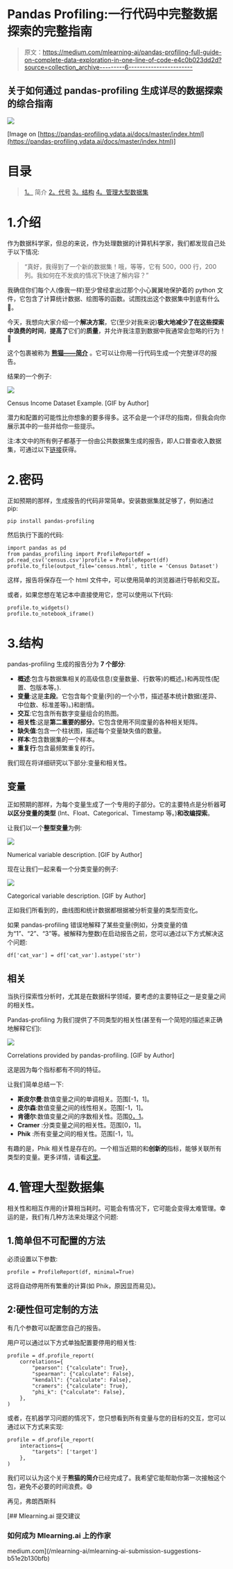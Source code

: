 # Pandas Profiling:一行代码中完整数据探索的完整指南

> 原文：<https://medium.com/mlearning-ai/pandas-profiling-full-guide-on-complete-data-exploration-in-one-line-of-code-e4c0b023dd2d?source=collection_archive---------6----------------------->

## 关于如何通过 pandas-profiling 生成详尽的数据探索的综合指南

![](img/62d50ccdf7781652a9d0e0a46531bdd9.png)

[Image on [https://pandas-profiling.ydata.ai/docs/master/index.html](https://pandas-profiling.ydata.ai/docs/master/index.html)]

# 目录

> [1。](#aec4)
> 简介 [2。代号](#9bea)
> [3。结构](#0964)
> [4。管理大型数据集](#cb97)

# 1.介绍

作为数据科学家，但总的来说，作为处理数据的计算机科学家，我们都发现自己处于以下情况:

> “真好，我得到了一个新的数据集！哦，等等，它有 500，000 行，200 列。我如何在不发疯的情况下快速了解内容？”

我确信你们每个人(像我一样)至少曾经拿出过那个小心翼翼地保护着的 python 文件，它包含了计算统计数据、绘图等的函数。试图找出这个数据集中到底有什么🤣。

今天，我想向大家介绍一个**解决方案**，它(至少对我来说)**极大地减少了在这些探索中浪费的时间**，**提高了**它们的**质量**，并允许我注意到数据中我通常会忽略的行为！🥳

这个包裹被称为 [**熊猫——简介**](https://pandas-profiling.ydata.ai/docs/master/index.html) 。它可以让你用一行代码生成一个完整详尽的报告。

结果的一个例子:

![](img/8b18e9b9f59539289fc7d8580f1fed04.png)

Census Income Dataset Example. [GIF by Author]

潜力和配置的可能性比你想象的要多得多。这不会是一个详尽的指南，但我会向你展示其中的一些并给你一些提示。

注:本文中的所有例子都基于一份由公共数据集生成的报告，即人口普查收入数据集，可通过以下[链接](https://archive.ics.uci.edu/ml/datasets/census+income)获得。

# 2.密码

正如预期的那样，生成报告的代码非常简单。安装数据集就足够了，例如通过 pip:

```
pip install pandas-profiling
```

然后执行下面的代码:

```
import pandas as pd
from pandas_profiling import ProfileReportdf = pd.read_csv('census.csv')profile = ProfileReport(df)
profile.to_file(output_file='census.html', title = 'Census Dataset')
```

这样，报告将保存在一个 html 文件中，可以使用简单的浏览器进行导航和交互。

或者，如果您想在笔记本中直接使用它，您可以使用以下代码:

```
profile.to_widgets()
profile.to_notebook_iframe()
```

# 3.结构

pandas-profiling 生成的报告分为 **7 个部分**:

*   **概述**:包含与数据集相关的高级信息(变量数量、行数等)的概述。)和再现性(配置、包版本等。).
*   **变量**:这是**主段**。它包含每个变量(列)的一个小节，描述基本统计数据(差异、中位数、标准差等)。)和剧情。
*   **交互**:它包含所有数字变量组合的热图。
*   **相关性**:这是**第二重要的部分**。它包含使用不同度量的各种相关矩阵。
*   **缺失值**:包含一个柱状图，描述每个变量缺失值的数量。
*   **样本**:包含数据集的一个样本。
*   **重复行**:包含最频繁重复的行。

我们现在将详细研究以下部分:变量和相关性。

## 变量

正如预期的那样，为每个变量生成了一个专用的子部分。它的主要特点是分析器**可以区分变量的类型** (Int、Float、Categorical、Timestamp 等。)**和改编探索**。

让我们以一个**整型变量**为例:

![](img/41822f00411c623b72128d83c1587438.png)

Numerical variable description. [GIF by Author]

现在让我们一起来看一个分类变量的例子:

![](img/26803591acb77c0463312a58a6acdcb3.png)

Categorical variable description. [GIF by Author]

正如我们所看到的，曲线图和统计数据都根据被分析变量的类型而变化。

如果 pandas-profiling 错误地解释了某些变量(例如，分类变量的值为“1”、“2”、“3”等。被解释为整数)在启动报告之前，您可以通过以下方式解决这个问题:

```
df['cat_var'] = df['cat_var'].astype('str')
```

## 相关

当执行探索性分析时，尤其是在数据科学领域，要考虑的主要特征之一是变量之间的相关性。

Pandas-profiling 为我们提供了不同类型的相关性(甚至有一个简短的描述来正确地解释它们):

![](img/132c6af37715b1e58c2e57d7ec78ae65.png)

Correlations provided by pandas-profiling. [GIF by Author]

这是因为每个指标都有不同的特征。

让我们简单总结一下:

*   **斯皮尔曼**:数值变量之间的单调相关。范围[-1，1]。
*   **皮尔森**:数值变量之间的线性相关。范围[-1，1]。
*   **肯德尔**:数值变量之间的序数相关性。范围[0，1](因此不识别逆相关)。
*   **Cramer** :分类变量之间的相关性。范围[0，1]。
*   **Phik** :所有变量之间的相关性。范围[-1，1]。

有趣的是，Phik 相关性是存在的。一个相当近期的和**创新的**指标，能够关联所有类型的变量。更多详情，请看[这里](https://phik.readthedocs.io/en/latest/index.html)。

# 4.管理大型数据集

相关性和相互作用的计算相当耗时。可能会有情况下，它可能会变得太难管理。幸运的是，我们有几种方法来处理这个问题:

## 1.简单但不可配置的方法

必须设置以下参数:

```
profile = ProfileReport(df, minimal=True)
```

这将自动停用所有繁重的计算(如 Phik，原因显而易见)。

## 2:硬性但可定制的方法

有几个参数可以配置您自己的报告。

用户可以通过以下方式单独配置要停用的相关性:

```
profile = df.profile_report(
    correlations={
        "pearson": {"calculate": True},
        "spearman": {"calculate": False},
        "kendall": {"calculate": False},
        "cramers": {"calculate": True},
        "phi_k": {"calculate": False},
    },
)
```

或者，在机器学习问题的情况下，您只想看到所有变量与您的目标的交互，您可以通过以下方式来实现:

```
profile = df.profile_report(
    interactions={
        "targets": ['target']
    },
)
```

我们可以认为这个关于**熊猫的简介**已经完成了。我希望它能帮助你第一次接触这个包，避免不必要的时间浪费。😄

再见，弗朗西斯科

[](/mlearning-ai/mlearning-ai-submission-suggestions-b51e2b130bfb) [## Mlearning.ai 提交建议

### 如何成为 Mlearning.ai 上的作家

medium.com](/mlearning-ai/mlearning-ai-submission-suggestions-b51e2b130bfb)
